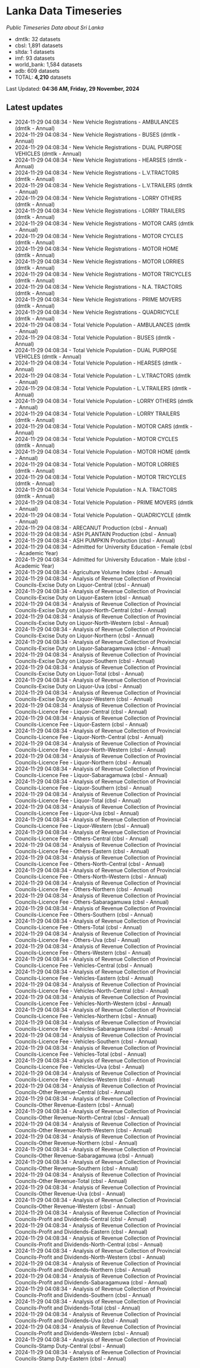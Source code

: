# Lanka Data Timeseries
*Public Timeseries Data about Sri Lanka*

* dmtlk: 32 datasets
* cbsl: 1,891 datasets
* sltda: 1 datasets
* imf: 93 datasets
* world_bank: 1,584 datasets
* adb: 609 datasets
* TOTAL: **4,210** datasets

Last Updated: **04:36 AM, Friday, 29 November, 2024**

## Latest updates

* 2024-11-29 04:08:34 - New Vehicle Registrations - AMBULANCES (dmtlk - Annual)
* 2024-11-29 04:08:34 - New Vehicle Registrations - BUSES (dmtlk - Annual)
* 2024-11-29 04:08:34 - New Vehicle Registrations - DUAL PURPOSE VEHICLES (dmtlk - Annual)
* 2024-11-29 04:08:34 - New Vehicle Registrations - HEARSES (dmtlk - Annual)
* 2024-11-29 04:08:34 - New Vehicle Registrations - L.V.TRACTORS (dmtlk - Annual)
* 2024-11-29 04:08:34 - New Vehicle Registrations - L.V.TRAILERS (dmtlk - Annual)
* 2024-11-29 04:08:34 - New Vehicle Registrations - LORRY OTHERS (dmtlk - Annual)
* 2024-11-29 04:08:34 - New Vehicle Registrations - LORRY TRAILERS (dmtlk - Annual)
* 2024-11-29 04:08:34 - New Vehicle Registrations - MOTOR CARS (dmtlk - Annual)
* 2024-11-29 04:08:34 - New Vehicle Registrations - MOTOR CYCLES (dmtlk - Annual)
* 2024-11-29 04:08:34 - New Vehicle Registrations - MOTOR HOME (dmtlk - Annual)
* 2024-11-29 04:08:34 - New Vehicle Registrations - MOTOR LORRIES (dmtlk - Annual)
* 2024-11-29 04:08:34 - New Vehicle Registrations - MOTOR TRICYCLES (dmtlk - Annual)
* 2024-11-29 04:08:34 - New Vehicle Registrations - N.A. TRACTORS (dmtlk - Annual)
* 2024-11-29 04:08:34 - New Vehicle Registrations - PRIME MOVERS (dmtlk - Annual)
* 2024-11-29 04:08:34 - New Vehicle Registrations - QUADRICYCLE (dmtlk - Annual)
* 2024-11-29 04:08:34 - Total Vehicle Population - AMBULANCES (dmtlk - Annual)
* 2024-11-29 04:08:34 - Total Vehicle Population - BUSES (dmtlk - Annual)
* 2024-11-29 04:08:34 - Total Vehicle Population - DUAL PURPOSE VEHICLES (dmtlk - Annual)
* 2024-11-29 04:08:34 - Total Vehicle Population - HEARSES (dmtlk - Annual)
* 2024-11-29 04:08:34 - Total Vehicle Population - L.V.TRACTORS (dmtlk - Annual)
* 2024-11-29 04:08:34 - Total Vehicle Population - L.V.TRAILERS (dmtlk - Annual)
* 2024-11-29 04:08:34 - Total Vehicle Population - LORRY OTHERS (dmtlk - Annual)
* 2024-11-29 04:08:34 - Total Vehicle Population - LORRY TRAILERS (dmtlk - Annual)
* 2024-11-29 04:08:34 - Total Vehicle Population - MOTOR CARS (dmtlk - Annual)
* 2024-11-29 04:08:34 - Total Vehicle Population - MOTOR CYCLES (dmtlk - Annual)
* 2024-11-29 04:08:34 - Total Vehicle Population - MOTOR HOME (dmtlk - Annual)
* 2024-11-29 04:08:34 - Total Vehicle Population - MOTOR LORRIES (dmtlk - Annual)
* 2024-11-29 04:08:34 - Total Vehicle Population - MOTOR TRICYCLES (dmtlk - Annual)
* 2024-11-29 04:08:34 - Total Vehicle Population - N.A. TRACTORS (dmtlk - Annual)
* 2024-11-29 04:08:34 - Total Vehicle Population - PRIME MOVERS (dmtlk - Annual)
* 2024-11-29 04:08:34 - Total Vehicle Population - QUADRICYCLE (dmtlk - Annual)
* 2024-11-29 04:08:34 - ARECANUT Production (cbsl - Annual)
* 2024-11-29 04:08:34 - ASH PLANTAIN Production (cbsl - Annual)
* 2024-11-29 04:08:34 - ASH PUMPKIN Production (cbsl - Annual)
* 2024-11-29 04:08:34 - Admitted for University Education - Female (cbsl - Academic Year)
* 2024-11-29 04:08:34 - Admitted for University Education - Male (cbsl - Academic Year)
* 2024-11-29 04:08:34 - Agriculture Volume Index (cbsl - Annual)
* 2024-11-29 04:08:34 - Analysis of Revenue Collection of Provincial Councils-Excise Duty on Liquor-Central (cbsl - Annual)
* 2024-11-29 04:08:34 - Analysis of Revenue Collection of Provincial Councils-Excise Duty on Liquor-Eastern (cbsl - Annual)
* 2024-11-29 04:08:34 - Analysis of Revenue Collection of Provincial Councils-Excise Duty on Liquor-North-Central (cbsl - Annual)
* 2024-11-29 04:08:34 - Analysis of Revenue Collection of Provincial Councils-Excise Duty on Liquor-North-Western (cbsl - Annual)
* 2024-11-29 04:08:34 - Analysis of Revenue Collection of Provincial Councils-Excise Duty on Liquor-Northern (cbsl - Annual)
* 2024-11-29 04:08:34 - Analysis of Revenue Collection of Provincial Councils-Excise Duty on Liquor-Sabaragamuwa (cbsl - Annual)
* 2024-11-29 04:08:34 - Analysis of Revenue Collection of Provincial Councils-Excise Duty on Liquor-Southern (cbsl - Annual)
* 2024-11-29 04:08:34 - Analysis of Revenue Collection of Provincial Councils-Excise Duty on Liquor-Total (cbsl - Annual)
* 2024-11-29 04:08:34 - Analysis of Revenue Collection of Provincial Councils-Excise Duty on Liquor-Uva (cbsl - Annual)
* 2024-11-29 04:08:34 - Analysis of Revenue Collection of Provincial Councils-Excise Duty on Liquor-Western (cbsl - Annual)
* 2024-11-29 04:08:34 - Analysis of Revenue Collection of Provincial Councils-Licence Fee - Liquor-Central (cbsl - Annual)
* 2024-11-29 04:08:34 - Analysis of Revenue Collection of Provincial Councils-Licence Fee - Liquor-Eastern (cbsl - Annual)
* 2024-11-29 04:08:34 - Analysis of Revenue Collection of Provincial Councils-Licence Fee - Liquor-North-Central (cbsl - Annual)
* 2024-11-29 04:08:34 - Analysis of Revenue Collection of Provincial Councils-Licence Fee - Liquor-North-Western (cbsl - Annual)
* 2024-11-29 04:08:34 - Analysis of Revenue Collection of Provincial Councils-Licence Fee - Liquor-Northern (cbsl - Annual)
* 2024-11-29 04:08:34 - Analysis of Revenue Collection of Provincial Councils-Licence Fee - Liquor-Sabaragamuwa (cbsl - Annual)
* 2024-11-29 04:08:34 - Analysis of Revenue Collection of Provincial Councils-Licence Fee - Liquor-Southern (cbsl - Annual)
* 2024-11-29 04:08:34 - Analysis of Revenue Collection of Provincial Councils-Licence Fee - Liquor-Total (cbsl - Annual)
* 2024-11-29 04:08:34 - Analysis of Revenue Collection of Provincial Councils-Licence Fee - Liquor-Uva (cbsl - Annual)
* 2024-11-29 04:08:34 - Analysis of Revenue Collection of Provincial Councils-Licence Fee - Liquor-Western (cbsl - Annual)
* 2024-11-29 04:08:34 - Analysis of Revenue Collection of Provincial Councils-Licence Fee - Others-Central (cbsl - Annual)
* 2024-11-29 04:08:34 - Analysis of Revenue Collection of Provincial Councils-Licence Fee - Others-Eastern (cbsl - Annual)
* 2024-11-29 04:08:34 - Analysis of Revenue Collection of Provincial Councils-Licence Fee - Others-North-Central (cbsl - Annual)
* 2024-11-29 04:08:34 - Analysis of Revenue Collection of Provincial Councils-Licence Fee - Others-North-Western (cbsl - Annual)
* 2024-11-29 04:08:34 - Analysis of Revenue Collection of Provincial Councils-Licence Fee - Others-Northern (cbsl - Annual)
* 2024-11-29 04:08:34 - Analysis of Revenue Collection of Provincial Councils-Licence Fee - Others-Sabaragamuwa (cbsl - Annual)
* 2024-11-29 04:08:34 - Analysis of Revenue Collection of Provincial Councils-Licence Fee - Others-Southern (cbsl - Annual)
* 2024-11-29 04:08:34 - Analysis of Revenue Collection of Provincial Councils-Licence Fee - Others-Total (cbsl - Annual)
* 2024-11-29 04:08:34 - Analysis of Revenue Collection of Provincial Councils-Licence Fee - Others-Uva (cbsl - Annual)
* 2024-11-29 04:08:34 - Analysis of Revenue Collection of Provincial Councils-Licence Fee - Others-Western (cbsl - Annual)
* 2024-11-29 04:08:34 - Analysis of Revenue Collection of Provincial Councils-Licence Fee - Vehicles-Central (cbsl - Annual)
* 2024-11-29 04:08:34 - Analysis of Revenue Collection of Provincial Councils-Licence Fee - Vehicles-Eastern (cbsl - Annual)
* 2024-11-29 04:08:34 - Analysis of Revenue Collection of Provincial Councils-Licence Fee - Vehicles-North-Central (cbsl - Annual)
* 2024-11-29 04:08:34 - Analysis of Revenue Collection of Provincial Councils-Licence Fee - Vehicles-North-Western (cbsl - Annual)
* 2024-11-29 04:08:34 - Analysis of Revenue Collection of Provincial Councils-Licence Fee - Vehicles-Northern (cbsl - Annual)
* 2024-11-29 04:08:34 - Analysis of Revenue Collection of Provincial Councils-Licence Fee - Vehicles-Sabaragamuwa (cbsl - Annual)
* 2024-11-29 04:08:34 - Analysis of Revenue Collection of Provincial Councils-Licence Fee - Vehicles-Southern (cbsl - Annual)
* 2024-11-29 04:08:34 - Analysis of Revenue Collection of Provincial Councils-Licence Fee - Vehicles-Total (cbsl - Annual)
* 2024-11-29 04:08:34 - Analysis of Revenue Collection of Provincial Councils-Licence Fee - Vehicles-Uva (cbsl - Annual)
* 2024-11-29 04:08:34 - Analysis of Revenue Collection of Provincial Councils-Licence Fee - Vehicles-Western (cbsl - Annual)
* 2024-11-29 04:08:34 - Analysis of Revenue Collection of Provincial Councils-Other Revenue-Central (cbsl - Annual)
* 2024-11-29 04:08:34 - Analysis of Revenue Collection of Provincial Councils-Other Revenue-Eastern (cbsl - Annual)
* 2024-11-29 04:08:34 - Analysis of Revenue Collection of Provincial Councils-Other Revenue-North-Central (cbsl - Annual)
* 2024-11-29 04:08:34 - Analysis of Revenue Collection of Provincial Councils-Other Revenue-North-Western (cbsl - Annual)
* 2024-11-29 04:08:34 - Analysis of Revenue Collection of Provincial Councils-Other Revenue-Northern (cbsl - Annual)
* 2024-11-29 04:08:34 - Analysis of Revenue Collection of Provincial Councils-Other Revenue-Sabaragamuwa (cbsl - Annual)
* 2024-11-29 04:08:34 - Analysis of Revenue Collection of Provincial Councils-Other Revenue-Southern (cbsl - Annual)
* 2024-11-29 04:08:34 - Analysis of Revenue Collection of Provincial Councils-Other Revenue-Total (cbsl - Annual)
* 2024-11-29 04:08:34 - Analysis of Revenue Collection of Provincial Councils-Other Revenue-Uva (cbsl - Annual)
* 2024-11-29 04:08:34 - Analysis of Revenue Collection of Provincial Councils-Other Revenue-Western (cbsl - Annual)
* 2024-11-29 04:08:34 - Analysis of Revenue Collection of Provincial Councils-Profit and Dividends-Central (cbsl - Annual)
* 2024-11-29 04:08:34 - Analysis of Revenue Collection of Provincial Councils-Profit and Dividends-Eastern (cbsl - Annual)
* 2024-11-29 04:08:34 - Analysis of Revenue Collection of Provincial Councils-Profit and Dividends-North-Central (cbsl - Annual)
* 2024-11-29 04:08:34 - Analysis of Revenue Collection of Provincial Councils-Profit and Dividends-North-Western (cbsl - Annual)
* 2024-11-29 04:08:34 - Analysis of Revenue Collection of Provincial Councils-Profit and Dividends-Northern (cbsl - Annual)
* 2024-11-29 04:08:34 - Analysis of Revenue Collection of Provincial Councils-Profit and Dividends-Sabaragamuwa (cbsl - Annual)
* 2024-11-29 04:08:34 - Analysis of Revenue Collection of Provincial Councils-Profit and Dividends-Southern (cbsl - Annual)
* 2024-11-29 04:08:34 - Analysis of Revenue Collection of Provincial Councils-Profit and Dividends-Total (cbsl - Annual)
* 2024-11-29 04:08:34 - Analysis of Revenue Collection of Provincial Councils-Profit and Dividends-Uva (cbsl - Annual)
* 2024-11-29 04:08:34 - Analysis of Revenue Collection of Provincial Councils-Profit and Dividends-Western (cbsl - Annual)
* 2024-11-29 04:08:34 - Analysis of Revenue Collection of Provincial Councils-Stamp Duty-Central (cbsl - Annual)
* 2024-11-29 04:08:34 - Analysis of Revenue Collection of Provincial Councils-Stamp Duty-Eastern (cbsl - Annual)